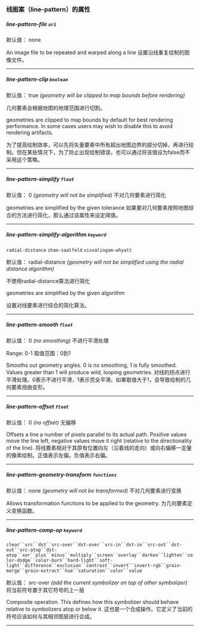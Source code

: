 ### 线图案（line-pattern）的属性

##### line-pattern-file `uri`


默认值： none


An image file to be repeated and warped along a line
设置沿线重复绘制的图像文件。
* * *

##### line-pattern-clip `boolean`


默认值： true
_(geometry will be clipped to map bounds before rendering)_

几何要素会根据地图的地理范围进行切割。

geometries are clipped to map bounds by default for best rendering performance. In some cases users may wish to disable this to avoid rendering artifacts.

为了提高绘制效率，可以先将矢量要素中所有超出地图边界的部分切掉，再进行绘制。但在某些情况下，为了防止出现绘制错误，也可以通过将该值设为false而不采用这个策略。
* * *

##### line-pattern-simplify `float`


默认值： 0
_(geometry will not be simplified)_
不对几何要素进行简化

geometries are simplified by the given tolerance
如果要对几何要素按照地图综合的方法进行简化，那么通过该属性来设定阈值。
* * *

##### line-pattern-simplify-algorithm `keyword`

`radial-distance` `zhao-saalfeld` `visvalingam-whyatt`

默认值： radial-distance
_(geometry will not be simplified using the radial distance algorithm)_

不使用radial-distance算法进行简化

geometries are simplified by the given algorithm

设置对线要素进行综合的简化算法。
* * *

##### line-pattern-smooth `float`


默认值： 0
_(no smoothing)_
不进行平滑处理

Range: 0-1
取值范围：0到1

Smooths out geometry angles. 0 is no smoothing, 1 is fully smoothed. Values greater than 1 will produce wild, looping geometries.
对线的拐点进行平滑处理。0表示不进行平滑，1表示完全平滑。如果取值大于1，会导致绘制的几何要素扭曲变形。

* * *

##### line-pattern-offset `float`


默认值： 0
_(no offset)_
无偏移

Offsets a line a number of pixels parallel to its actual path. Positive values move the line left, negative values move it right (relative to the directionality of the line).
将线要素相对于其原有位置向左（沿着线的走向）或向右偏移一定量的像素绘制。正值表示左偏，负值表示右偏。

* * *

##### line-pattern-geometry-transform `functions`


默认值： none
_(geometry will not be transformed)_
不对几何要素进行变换

Allows transformation functions to be applied to the geometry.
为几何要素定义变换函数。
* * *

##### line-pattern-comp-op `keyword`
`clear``src``dst``src-over``dst-over``src-in``dst-in``src-out``dst-out``src-atop``dst-atop``xor``plus``minus``multiply``screen``overlay``darken``lighten``color-dodge``color-burn``hard-light``soft-light``difference``exclusion``contrast``invert``invert-rgb``grain-merge``grain-extract``hue``saturation``color``value`

默认值： src-over
_(add the current symbolizer on top of other symbolizer)_
将当前符号置于其它符号的上一层

Composite operation. This defines how this symbolizer should behave relative to symbolizers atop or below it.
这也是一个合成操作。它定义了当前的符号应该如何与其相邻图层进行合成。
* * *

